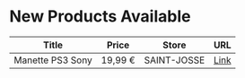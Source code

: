 # New Products Available

| Title | Price | Store | URL |
|---|---|---|---|
| Manette PS3 Sony | 19,99 € | SAINT-JOSSE | [Link](https://www.cashconverters.be/fr/accessoires-jeux-video/745091-manette-ps3-sony.html) |
